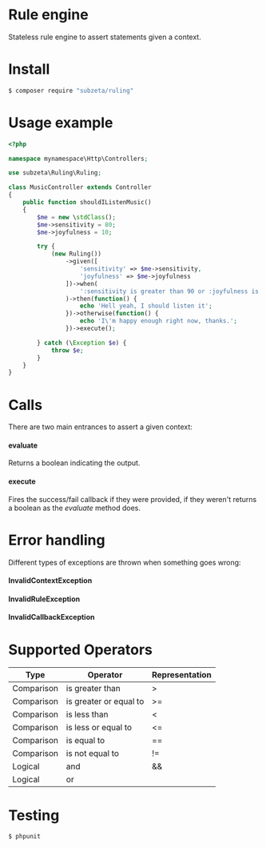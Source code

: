 # Rule engine
Stateless rule engine to assert statements given a context.

# Install
```bash
$ composer require "subzeta/ruling"
```

# Usage example
```php
<?php

namespace mynamespace\Http\Controllers;

use subzeta\Ruling\Ruling;

class MusicController extends Controller
{
    public function shouldIListenMusic()
    {
        $me = new \stdClass();
        $me->sensitivity = 80;
        $me->joyfulness = 10;

        try {
            (new Ruling())
                ->given([
                    'sensitivity' => $me->sensitivity,
                    'joyfulness' => $me->joyfulness
                ])->when(
                    ':sensitivity is greater than 90 or :joyfulness is less than 20'
                )->then(function() {
                    echo 'Hell yeah, I should listen it';
                })->otherwise(function() {
                    echo 'I\'m happy enough right now, thanks.';
                })->execute();

        } catch (\Exception $e) {
            throw $e;
        }
    }
}
```

# Calls
There are two main entrances to assert a given context:
#### evaluate
Returns a boolean indicating the output.
#### execute
Fires the success/fail callback if they were provided, if they weren't  returns a boolean as the *evaluate* method does.

# Error handling
Different types of exceptions are thrown when something goes wrong:
#### InvalidContextException
#### InvalidRuleException
#### InvalidCallbackException

# Supported Operators
Type | Operator | Representation
---- | -------- | -----------
Comparison | is greater than | >
Comparison | is greater or equal to | >=
Comparison | is less than | <
Comparison | is less or equal to | <=
Comparison | is equal to | ==
Comparison | is not equal to | !=
Logical | and | &&
Logical | or | ||

# Testing
```bash
$ phpunit
```